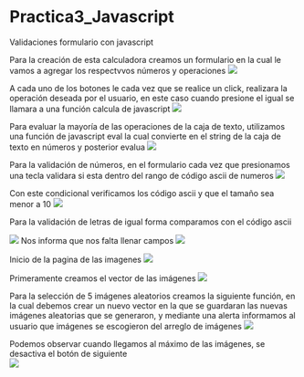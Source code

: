 # Practica3_Javascript
Validaciones formulario con javascript

Para la creación de esta calculadora creamos un formulario en la cual le vamos a agregar los respectvvos números y operaciones 
<img src="Galeria/Imagenes/calculadora.png"/>


A cada uno de los botones le cada vez que se realice un click, realizara la operación deseada por el usuario, en este caso cuando presione el igual se llamara a una función calcula de javascript 
<img src="Galeria/Imagenes/onclik.png"/>

Para evaluar la mayoría de las operaciones de la caja de texto, utilizamos una función de javascript eval la cual convierte en el string de la caja de texto en números y posterior evalua 
<img src="Galeria/Imagenes/funcion.png"/>

Para la validación de números, en el formulario cada vez que presionamos una tecla validara si esta dentro del rango de código ascii de numeros
<img src="Galeria/Imagenes/validar.png"/>

Con este condicional verificamos los código ascii y que el tamaño sea menor a 10
<img src="Galeria/Imagenes/condicional.png"/>

Para la validación de letras de igual forma comparamos con el código ascii 

<img src="Galeria/Imagenes/validarletras.png"/>
Nos informa que nos falta llenar campos 
<img src="Galeria/Imagenes/llenar.png"/>

Inicio de la pagina de las imagenes 
<img src="Galeria/Imagenes/galeria.png"/>

Primeramente creamos el vector de las imágenes 
<img src="Galeria/Imagenes/vector.png"/>

Para la selección de 5 imágenes aleatorios creamos la siguiente función, en la cual debemos crear un nuevo vector en la que se guardaran las nuevas imágenes aleatorias que se generaron, y mediante una alerta informamos al usuario que imágenes se escogieron del arreglo de imágenes 
<img src="Galeria/Imagenes/aleatorio.png"/>

Podemos observar cuando llegamos al máximo de las imágenes, se desactiva el botón de siguiente  
<img src="Galeria/Imagenes/fin.png"/>





